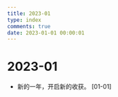 ```yaml
---
title: 2023-01
type: index
comments: true
date: 2023-01-01 00:00:01
---
```


# 2023-01

+ 新的一年，开启新的收获。 [01-01]

  
